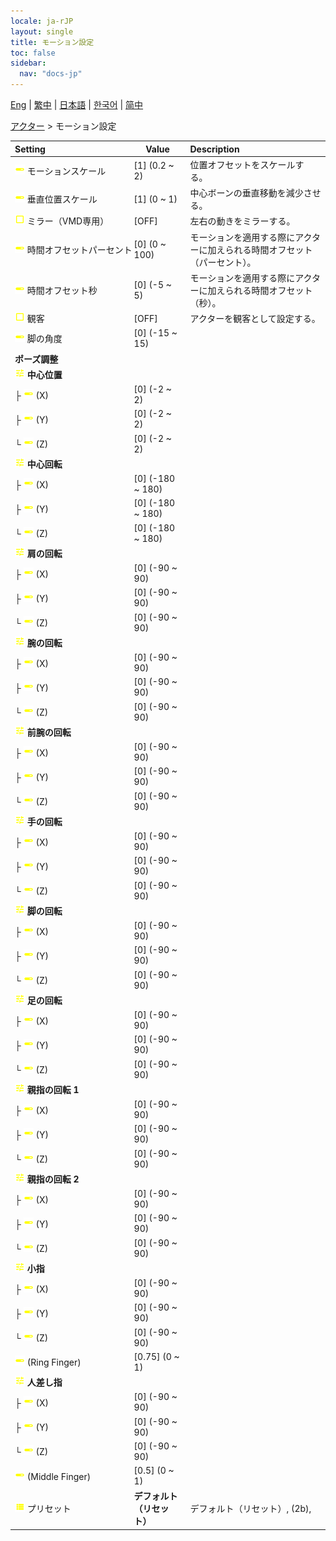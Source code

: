 ```yaml
---
locale: ja-rJP
layout: single
title: モーション設定
toc: false
sidebar:
  nav: "docs-jp"
---
```

[Eng](/dancexr/menu/2025.4/actor/actor_motion) | [繁中](/tw/dancexr/menu/2025.4/actor/actor_motion) | [日本語](/jp/dancexr/menu/2025.4/actor/actor_motion) | [한국어](/kr/dancexr/menu/2025.4/actor/actor_motion) | [简中](/zh/dancexr/menu/2025.4/actor/actor_motion)

[アクター](../menu#アクター) > モーション設定



| Setting | Value | Description |
| :--- | --- | :--- |
|<nobr><img src="/images/icon/ic_slider.png" alt="slider icon"/> モーションスケール</nobr>| [1] (0.2 ~ 2) | 位置オフセットをスケールする。
|<nobr><img src="/images/icon/ic_slider.png" alt="slider icon"/> 垂直位置スケール</nobr>| [1] (0 ~ 1) | 中心ボーンの垂直移動を減少させる。
|<nobr><img src="/images/icon/ic_check_off.png" alt="check off icon"/> ミラー（VMD専用）</nobr>| [OFF] | 左右の動きをミラーする。
|<nobr><img src="/images/icon/ic_slider.png" alt="slider icon"/> 時間オフセットパーセント</nobr>| [0] (0 ~ 100) | モーションを適用する際にアクターに加えられる時間オフセット（パーセント）。
|<nobr><img src="/images/icon/ic_slider.png" alt="slider icon"/> 時間オフセット秒</nobr>| [0] (-5 ~ 5) | モーションを適用する際にアクターに加えられる時間オフセット（秒）。
|<nobr><img src="/images/icon/ic_check_off.png" alt="check off icon"/> 観客</nobr>| [OFF] | アクターを観客として設定する。
|<nobr><img src="/images/icon/ic_slider.png" alt="slider icon"/> 脚の角度</nobr>| [0] (-15 ~ 15) | 
|<nobr> <b>ポーズ調整</b></nobr>|| 
|<nobr><img src="/images/icon/ic_tune.png" alt="tune icon"/> <b>中心位置</b></nobr>| | 
|<nobr>├&nbsp;<img src="/images/icon/ic_slider.png" alt="slider icon"/> (X)</nobr>| [0] (-2 ~ 2) | 
|<nobr>├&nbsp;<img src="/images/icon/ic_slider.png" alt="slider icon"/> (Y)</nobr>| [0] (-2 ~ 2) | 
|<nobr>└&nbsp;<img src="/images/icon/ic_slider.png" alt="slider icon"/> (Z)</nobr>| [0] (-2 ~ 2) | 
|<nobr><img src="/images/icon/ic_tune.png" alt="tune icon"/> <b>中心回転</b></nobr>| | 
|<nobr>├&nbsp;<img src="/images/icon/ic_slider.png" alt="slider icon"/> (X)</nobr>| [0] (-180 ~ 180) | 
|<nobr>├&nbsp;<img src="/images/icon/ic_slider.png" alt="slider icon"/> (Y)</nobr>| [0] (-180 ~ 180) | 
|<nobr>└&nbsp;<img src="/images/icon/ic_slider.png" alt="slider icon"/> (Z)</nobr>| [0] (-180 ~ 180) | 
|<nobr><img src="/images/icon/ic_tune.png" alt="tune icon"/> <b>肩の回転</b></nobr>| | 
|<nobr>├&nbsp;<img src="/images/icon/ic_slider.png" alt="slider icon"/> (X)</nobr>| [0] (-90 ~ 90) | 
|<nobr>├&nbsp;<img src="/images/icon/ic_slider.png" alt="slider icon"/> (Y)</nobr>| [0] (-90 ~ 90) | 
|<nobr>└&nbsp;<img src="/images/icon/ic_slider.png" alt="slider icon"/> (Z)</nobr>| [0] (-90 ~ 90) | 
|<nobr><img src="/images/icon/ic_tune.png" alt="tune icon"/> <b>腕の回転</b></nobr>| | 
|<nobr>├&nbsp;<img src="/images/icon/ic_slider.png" alt="slider icon"/> (X)</nobr>| [0] (-90 ~ 90) | 
|<nobr>├&nbsp;<img src="/images/icon/ic_slider.png" alt="slider icon"/> (Y)</nobr>| [0] (-90 ~ 90) | 
|<nobr>└&nbsp;<img src="/images/icon/ic_slider.png" alt="slider icon"/> (Z)</nobr>| [0] (-90 ~ 90) | 
|<nobr><img src="/images/icon/ic_tune.png" alt="tune icon"/> <b>前腕の回転</b></nobr>| | 
|<nobr>├&nbsp;<img src="/images/icon/ic_slider.png" alt="slider icon"/> (X)</nobr>| [0] (-90 ~ 90) | 
|<nobr>├&nbsp;<img src="/images/icon/ic_slider.png" alt="slider icon"/> (Y)</nobr>| [0] (-90 ~ 90) | 
|<nobr>└&nbsp;<img src="/images/icon/ic_slider.png" alt="slider icon"/> (Z)</nobr>| [0] (-90 ~ 90) | 
|<nobr><img src="/images/icon/ic_tune.png" alt="tune icon"/> <b>手の回転</b></nobr>| | 
|<nobr>├&nbsp;<img src="/images/icon/ic_slider.png" alt="slider icon"/> (X)</nobr>| [0] (-90 ~ 90) | 
|<nobr>├&nbsp;<img src="/images/icon/ic_slider.png" alt="slider icon"/> (Y)</nobr>| [0] (-90 ~ 90) | 
|<nobr>└&nbsp;<img src="/images/icon/ic_slider.png" alt="slider icon"/> (Z)</nobr>| [0] (-90 ~ 90) | 
|<nobr><img src="/images/icon/ic_tune.png" alt="tune icon"/> <b>脚の回転</b></nobr>| | 
|<nobr>├&nbsp;<img src="/images/icon/ic_slider.png" alt="slider icon"/> (X)</nobr>| [0] (-90 ~ 90) | 
|<nobr>├&nbsp;<img src="/images/icon/ic_slider.png" alt="slider icon"/> (Y)</nobr>| [0] (-90 ~ 90) | 
|<nobr>└&nbsp;<img src="/images/icon/ic_slider.png" alt="slider icon"/> (Z)</nobr>| [0] (-90 ~ 90) | 
|<nobr><img src="/images/icon/ic_tune.png" alt="tune icon"/> <b>足の回転</b></nobr>| | 
|<nobr>├&nbsp;<img src="/images/icon/ic_slider.png" alt="slider icon"/> (X)</nobr>| [0] (-90 ~ 90) | 
|<nobr>├&nbsp;<img src="/images/icon/ic_slider.png" alt="slider icon"/> (Y)</nobr>| [0] (-90 ~ 90) | 
|<nobr>└&nbsp;<img src="/images/icon/ic_slider.png" alt="slider icon"/> (Z)</nobr>| [0] (-90 ~ 90) | 
|<nobr><img src="/images/icon/ic_tune.png" alt="tune icon"/> <b>親指の回転 1</b></nobr>| | 
|<nobr>├&nbsp;<img src="/images/icon/ic_slider.png" alt="slider icon"/> (X)</nobr>| [0] (-90 ~ 90) | 
|<nobr>├&nbsp;<img src="/images/icon/ic_slider.png" alt="slider icon"/> (Y)</nobr>| [0] (-90 ~ 90) | 
|<nobr>└&nbsp;<img src="/images/icon/ic_slider.png" alt="slider icon"/> (Z)</nobr>| [0] (-90 ~ 90) | 
|<nobr><img src="/images/icon/ic_tune.png" alt="tune icon"/> <b>親指の回転 2</b></nobr>| | 
|<nobr>├&nbsp;<img src="/images/icon/ic_slider.png" alt="slider icon"/> (X)</nobr>| [0] (-90 ~ 90) | 
|<nobr>├&nbsp;<img src="/images/icon/ic_slider.png" alt="slider icon"/> (Y)</nobr>| [0] (-90 ~ 90) | 
|<nobr>└&nbsp;<img src="/images/icon/ic_slider.png" alt="slider icon"/> (Z)</nobr>| [0] (-90 ~ 90) | 
|<nobr><img src="/images/icon/ic_tune.png" alt="tune icon"/> <b>小指</b></nobr>| | 
|<nobr>├&nbsp;<img src="/images/icon/ic_slider.png" alt="slider icon"/> (X)</nobr>| [0] (-90 ~ 90) | 
|<nobr>├&nbsp;<img src="/images/icon/ic_slider.png" alt="slider icon"/> (Y)</nobr>| [0] (-90 ~ 90) | 
|<nobr>└&nbsp;<img src="/images/icon/ic_slider.png" alt="slider icon"/> (Z)</nobr>| [0] (-90 ~ 90) | 
|<nobr><img src="/images/icon/ic_slider.png" alt="slider icon"/> (Ring Finger)</nobr>| [0.75] (0 ~ 1) | 
|<nobr><img src="/images/icon/ic_tune.png" alt="tune icon"/> <b>人差し指</b></nobr>| | 
|<nobr>├&nbsp;<img src="/images/icon/ic_slider.png" alt="slider icon"/> (X)</nobr>| [0] (-90 ~ 90) | 
|<nobr>├&nbsp;<img src="/images/icon/ic_slider.png" alt="slider icon"/> (Y)</nobr>| [0] (-90 ~ 90) | 
|<nobr>└&nbsp;<img src="/images/icon/ic_slider.png" alt="slider icon"/> (Z)</nobr>| [0] (-90 ~ 90) | 
|<nobr><img src="/images/icon/ic_slider.png" alt="slider icon"/> (Middle Finger)</nobr>| [0.5] (0 ~ 1) | 
|<nobr><img src="/images/icon/ic_list.png" alt="list icon"/> プリセット</nobr>| **デフォルト（リセット）** | デフォルト（リセット）, (2b),  |
